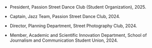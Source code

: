 
- President, Passion Street Dance Club (Student Organization), 2025.

- Captain, Jazz Team, Passion Street Dance Club, 2024.

- Director, Planning Department, Street Photography Club, 2024.

- Member, Academic and Scientific Innovation Department, School of Journalism and Communication Student Union, 2024.
